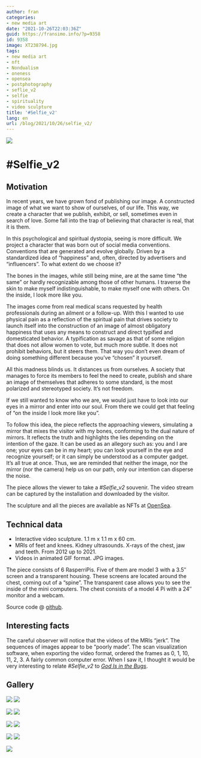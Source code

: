 ```yaml
---
author: fran
categories:
- new media art
date: "2021-10-26T22:03:36Z"
guid: https://fransimo.info/?p=9358
id: 9358
image: XT238794.jpg
tags:
- new media art
- nft
- Nondualism
- oneness
- opensea
- postphotography
- seflie_v2
- selfie
- spirituality
- video sculpture
title: '#Selfie_v2'
lang: en
url: /blog/2021/10/26/selfie_v2/
---
```

![](XT238820.jpg)
# #Selfie_v2
## Motivation

In recent years, we have grown fond of publishing our image. A constructed image of what we want to show of ourselves, of our life. This way, we create a character that we publish, exhibit, or sell, sometimes even in search of love. Some fall into the trap of believing that character is real, that it is them.

In this psychological and spiritual dystopia, seeing is more difficult. We project a character that was born out of social media conventions. Conventions that are generated and evolve globally. Driven by a standardized idea of “happiness” and, often, directed by advertisers and “influencers”. To what extent do we choose it?

The bones in the images, while still being mine, are at the same time “the same” or hardly recognizable among those of other humans. I traverse the skin to make myself indistinguishable, to make myself one with others. On the inside, I look more like you.

The images come from real medical scans requested by health professionals during an ailment or a follow-up. With this I wanted to use physical pain as a reflection of the spiritual pain that drives society to launch itself into the construction of an image of almost obligatory happiness that uses any means to construct and direct typified and domesticated behavior. A typification as savage as that of some religion that does not allow women to vote, but much more subtle. It does not prohibit behaviors, but it steers them. That way you don’t even dream of doing something different because you’ve “chosen” it yourself.

All this madness blinds us. It distances us from ourselves. A society that manages to force its members to feel the need to create, publish and share an image of themselves that adheres to some standard, is the most polarized and stereotyped society. It’s not freedom.

If we still wanted to know who we are, we would just have to look into our eyes in a mirror and enter into our soul. From there we could get that feeling of “on the inside I look more like you”.

To follow this idea, the piece reflects the approaching viewers, simulating a mirror that mixes the visitor with my bones, conforming to the dual nature of mirrors. It reflects the truth and highlights the lies depending on the intention of the gaze. It can be used as an allegory such as: you and I are one; your eyes can be in my heart; you can look yourself in the eye and recognize yourself; or it can simply be understood as a computer gadget. It’s all true at once. Thus, we are reminded that neither the image, nor the mirror (nor the camera) help us on our path, only our intention can disperse the noise.

The piece allows the viewer to take a _#Selfie\_v2_ souvenir. The video stream can be captured by the installation and downloaded by the visitor.

The sculpture and all the pieces are available as NFTs at [OpenSea](https://opensea.io/collection/selfie-v2-fransimo).




## Technical data

- Interactive video sculpture. 1.1 m x 1.1 m x 60 cm.
- MRIs of feet and knees. Kidney ultrasounds. X-rays of the chest, jaw and teeth. From 2012 up to 2021.
- Videos in animated GIF format. JPG images. 

The piece consists of 6 RasperriPis. Five of them are model 3 with a 3.5″ screen and a transparent housing. These screens are located around the chest, coming out of a “spine”. The transparent case allows you to see the inside of the mini computers. The chest consists of a model 4 Pi with a 24″ monitor and a webcam.

Source code @ [github](https://github.com/fransimo/selfie_v2).

## Interesting facts

The careful observer will notice that the videos of the MRIs “jerk”. The sequences of images appear to be “poorly made”. The scan visualization software, when exporting the video format, ordered the frames as 0, 1, 10, 11, 2, 3. A fairly common computer error. When I saw it, I thought it would be very interesting to relate _#Selfie\_v2_ to _[God Is in the Bugs](https://fransimo.info/blog/2021/07/31/god-is-in-the-bugs/)_.


## Gallery

![](XT238820.jpg) ![](XT238744.jpg)

![](XT238761.jpg) ![](XT238764.jpg) 

![](XT238773.jpg) ![](XT238777.jpg) 

![](XT238787.jpg) ![](XT238794.jpg) 

![](XT238818.jpg)

